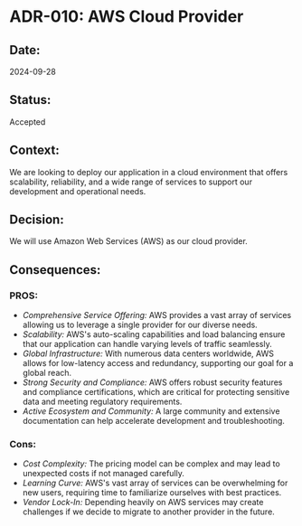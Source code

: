 # ADR-010: AWS Cloud Provider

## Date:
2024-09-28

## Status:
Accepted

## Context:
We are looking to deploy our application in a cloud environment that offers scalability, reliability, and a wide range of services to support our development and operational needs.

## Decision:
We will use Amazon Web Services (AWS) as our cloud provider.

## Consequences:
### PROS:
- *Comprehensive Service Offering:* AWS provides a vast array of services allowing us to leverage a single provider for our diverse needs.
- *Scalability:* AWS's auto-scaling capabilities and load balancing ensure that our application can handle varying levels of traffic seamlessly.
- *Global Infrastructure:* With numerous data centers worldwide, AWS allows for low-latency access and redundancy, supporting our goal for a global reach.
- *Strong Security and Compliance:* AWS offers robust security features and compliance certifications, which are critical for protecting sensitive data and meeting regulatory requirements.
- *Active Ecosystem and Community:* A large community and extensive documentation can help accelerate development and troubleshooting.

### Cons:
- *Cost Complexity:* The pricing model can be complex and may lead to unexpected costs if not managed carefully.
- *Learning Curve:* AWS's vast array of services can be overwhelming for new users, requiring time to familiarize ourselves with best practices.
- *Vendor Lock-In:* Depending heavily on AWS services may create challenges if we decide to migrate to another provider in the future.
